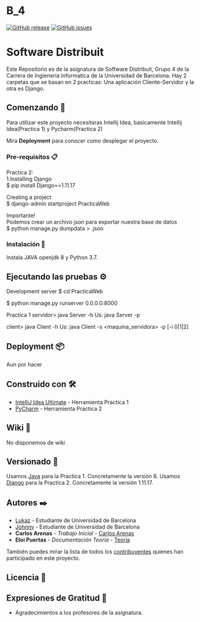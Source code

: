 # B_4
[![GitHub release](https://img.shields.io/github/release/UB-GEI-SD/B_4.svg)](https://github.com/UB-GEI-SD/B_4/releases)
[![GitHub issues](https://img.shields.io/github/issues/UB-GEI-SD/B_4.svg)](https://github.com/UB-GEI-SD/B_4/issues)

# Software Distribuit

Este Repositorio es de la asignatura de Software Distribuit, Grupo 4 de la Carrera de Ingieneria Informatica de la Universidad de Barcelona.
Hay 2 carpetas que se basan en 2 practicas: Una aplicación Cliente-Servidor y la otra es Django.

## Comenzando 🚀

Para utilizar este proyecto necesitaras Intellij Idea, basicamente Intellij Idea(Practica 1) y Pycharm(Practica 2)

Mira **Deployment** para conocer como desplegar el proyecto.


### Pre-requisitos 📋

Practica 2: <br>
1.Installing Django <br>
$ pip install Django==1.11.17 <br>

Creating a project <br>
$ django-admin startproject PracticaWeb <br>

Importante! <br>
Podemos crear un archivo json para exportar nuestra base de datos <br>
$ python manage.py dumpdata > <nombre de archivo>.json <br>

### Instalación 🔧

Instala JAVA openjdk 8 y Python 3.7.

## Ejecutando las pruebas ⚙️

Development server
$ cd PracticaWeb

$ python manage.py runserver 0.0.0.0:8000

Practica 1
servidor> java Server -h 
Us: java Server -p <port> 

client> java Client -h
Us: java Client -s <maquina_servidora> -p <port> [-i 0|1|2]


## Deployment 📦

Aun por hacer

## Construido con 🛠️

* [IntelliJ Idea Ultimate](https://www.jetbrains.com/idea/) - Herramienta Practica 1
* [PyCharm](https://www.jetbrains.com/pycharm/) - Herramienta Practica 2

## Wiki 📖

No disponemos de wiki

## Versionado 📌

Usamos [Java](https://www.oracle.com/technetwork/java/javaee/downloads/jdk8-downloads-2133151.html) para la Practica 1. Concretamente la versión 8.
Usamos [Django](https://www.djangoproject.com/) para la Practica 2. Concretamente la versión 1.11.17.

## Autores ✒️

* [Lukaz](https://github.com/LukazMartin) - Estudiante de Universidad de Barcelona 
* [Johnny](https://maven.apache.org/) - Estudiante de Universidad de Barcelona
* **Carlos Arenas** - *Trabajo Inicial* - [Carlos Arenas](https://github.com/carlosarenasf)
* **Eloi Puertas** - *Documentación Teoría* - [Teoria](http://ub-gei-sd.github.io/)

También puedes mirar la lista de todos los [contribuyentes](https://github.com/UB-GEI-SD/B_4/graphs/contributors) quíenes han participado en este proyecto. 

## Licencia 📄

## Expresiones de Gratitud 🎁

* Agradecimientos a los profesores de la asignatura.
